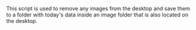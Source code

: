 This script is used to remove any images from the desktop and save them to a folder with today's data inside an image folder that is also located on the desktop.
